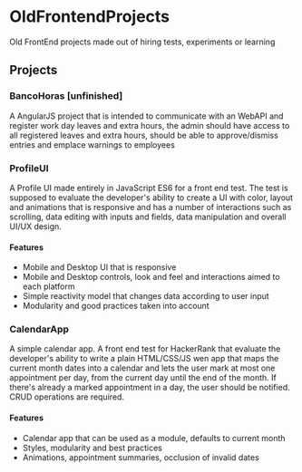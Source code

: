 # OldFrontendProjects
Old FrontEnd projects made out of hiring tests, experiments or learning

## Projects
### BancoHoras [unfinished]
  A AngularJS project that is intended to communicate with an WebAPI and register work day leaves and extra hours, the admin should have access to all registered leaves and extra hours, should be able to approve/dismiss entries and emplace warnings to employees
  
### ProfileUI
  A Profile UI made entirely in JavaScript ES6 for a front end test. The test is supposed to evaluate the developer's ability to create a UI with color, layout and animations that is responsive and has a number of interactions such as scrolling, data editing with inputs and fields, data manipulation and overall UI/UX design.
#### Features
+ Mobile and Desktop UI that is responsive
+ Mobile and Desktop controls, look and feel and interactions aimed to each platform
+ Simple reactivity model that changes data according to user input
+ Modularity and good practices taken into account

### CalendarApp
  A simple calendar app. A front end test for HackerRank that evaluate the developer's ability to write a plain HTML/CSS/JS wen app that maps the current month dates into a calendar and lets the user mark at most one appointment per day, from the current day until the end of the month. If there's already a marked appointment in a day, the user should be notified. CRUD operations are required.
#### Features
+ Calendar app that can be used as a module, defaults to current month
+ Styles, modularity and best practices
+ Animations, appointment summaries, occlusion of invalid dates
